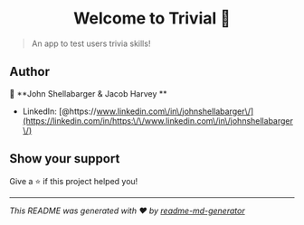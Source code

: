 <h1 align="center">Welcome to Trivial 👋</h1>
<p>
</p>

> An app to test users trivia skills!

## Author

👤 **John Shellabarger & Jacob Harvey **

* LinkedIn: [@https:\/\/www.linkedin.com\/in\/johnshellabarger\/](https://linkedin.com/in/https:\/\/www.linkedin.com\/in\/johnshellabarger\/)

## Show your support

Give a ⭐️ if this project helped you!

***
_This README was generated with ❤️ by [readme-md-generator](https://github.com/kefranabg/readme-md-generator)_